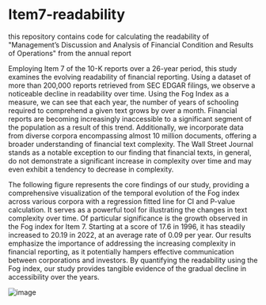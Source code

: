 # Item7-readability
this repository contains code for calculating the readability of "Management’s Discussion and Analysis of Financial Condition and Results of Operations" from the annual report

Employing Item 7 of the 10-K reports over a 26-year period, this study examines the evolving readability of financial reporting. Using a dataset of more than 200,000 reports retrieved from SEC EDGAR filings, we observe a noticeable decline in readability over time. Using the Fog Index as a measure, we can see that each year, the number of years of schooling required to comprehend a given text grows by over a month. Financial reports are becoming increasingly inaccessible to a significant segment of the population as a result of this trend. Additionally, we incorporate data from diverse corpora encompassing almost 10 million documents, offering a broader understanding of financial text complexity. The Wall Street Journal stands as a notable exception to our finding that financial texts, in general, do not demonstrate a significant increase in complexity over time and may even exhibit a tendency to decrease in complexity.

The following figure represents the core findings of our study, providing a comprehensive visualization of the temporal evolution of the Fog index across various corpora with a regression fitted line for CI and P-value calculation. It serves as a powerful tool for illustrating the changes in text complexity over time. Of particular significance is the growth observed in the Fog index for Item 7. Starting at a score of 17.6 in 1996, it has steadily increased to 20.19 in 2022, at an average rate of 0.09 per year. Our results emphasize the importance of addressing the increasing complexity in financial reporting, as it potentially hampers effective communication between corporations and investors. By quantifying the readability using the Fog index, our study provides tangible evidence of the gradual decline in accessibility over the years. 


![image](https://github.com/dannylesmy/Item7-readability/assets/63964315/3c4a4af1-446d-4937-958f-090bb742b569)

